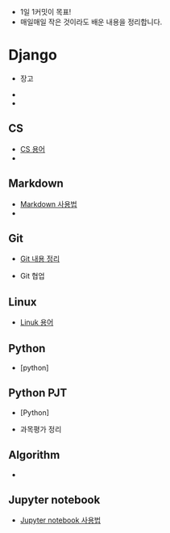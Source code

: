 * 1일 1커밋이 목표!
* 매일매일 작은 것이라도 배운 내용을 정리합니다.





# Django

* 장고

* 

* 








## CS
* [CS 용어](https://github.com/puurib/TIL/blob/master/CS/CS.md)
*   






## Markdown
* [Markdown 사용법](https://github.com/puurib/TIL/blob/master/Markdown/Markdown.md)
* 





## Git
* [Git 내용 정리](https://github.com/puurib/TIL/blob/master/Git/Git.md)

* Git 협업





## Linux
* [Linuk 용어](https://github.com/puurib/TIL/blob/master/Linux/Linux%20%EC%9A%A9%EC%96%B4.md)





## Python

* [python]



## Python PJT

* [Python]

* 과목평가 정리



## Algorithm

* 



## Jupyter notebook
* [Jupyter notebook 사용법](https://github.com/puurib/TIL/blob/master/Jupyter%20notebook/Jupyter%20notebook.md)





